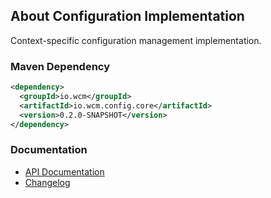 ## About Configuration Implementation

Context-specific configuration management implementation.

### Maven Dependency

```xml
<dependency>
  <groupId>io.wcm</groupId>
  <artifactId>io.wcm.config.core</artifactId>
  <version>0.2.0-SNAPSHOT</version>
</dependency>
```

### Documentation

* [API Documentation][apidocs]
* [Changelog][changelog]


[apidocs]: apidocs/
[changelog]: changes-report.html
